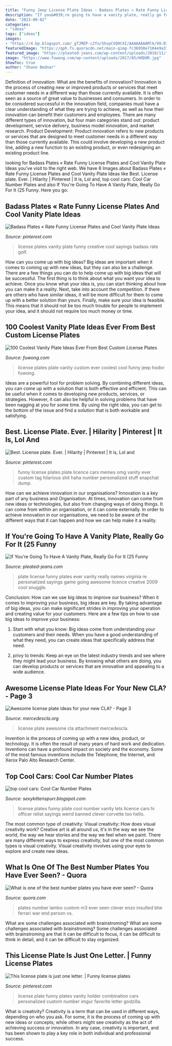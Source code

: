 ```yaml
---
title: "Funny Jeep License Plate Ideas - Badass Plates « Rate Funny License Plates And Cool Vanity Plate Ideas"
description: "If you&#039;re going to have a vanity plate, really go for it (25 funny"
date: "2023-09-02"
categories:
- "ideas"
tags: ["ideas"]
images:
- "https://4.bp.blogspot.com/_gTJMEP-c2fo/ShvpCVQ9C4I/AAAAAAAAMlk/99-D39OyCMg/s640/Funny+License+Plate.jpg"
featuredImage: "https://qph.fs.quoracdn.net/main-qimg-fc36950e7104e9a3798db81f46cac1c0-c"
featured_image: "https://pleated-jeans.com/wp-content/uploads/2019/11/if-you-re-going-to-have-a-vanity-plate-really-go-for-it-25-creative-pics-14.jpg"
image: "https://www.fuwong.com/wp-content/uploads/2017/05/HODOR.jpg"
ShowToc: true
author: "Shane Bednar"
---
```



Definition of innovation: What are the benefits of innovation?
Innovation is the process of creating new or improved products or services that meet customer needs in a different way than those currently available. It is often seen as a source of great value to businesses and consumers. In order to be considered successful in the innovation field, companies must have a clear understanding of what they are trying to achieve, as well as how their innovation can benefit their customers and employees. There are many different types of innovation, but four main categories stand out: product development, service delivery, business model innovation, and market research. Product Development: Product innovation refers to new products or services that are designed to meet customer needs in a different way than those currently available. This could involve developing a new product line, adding a new function to an existing product, or even redesigning an existing product line.

	

		
looking for Badass Plates « Rate Funny License Plates and Cool Vanity Plate Ideas you've visit to the right web. We have 8 Images about Badass Plates « Rate Funny License Plates and Cool Vanity Plate Ideas like Best. License plate. Ever. | Hilarity | Pinterest | It is, Lol and, top cool cars: Cool Car Number Plates and also If You&#039;re Going To Have A Vanity Plate, Really Go For It (25 Funny. Here you go:
		
    
## Badass Plates « Rate Funny License Plates And Cool Vanity Plate Ideas

<img loading=lazy src="https://i.pinimg.com/736x/44/c0/6e/44c06e9e1cf137cd76159216141ff8ac--funny-license-plates-vanity-plate.jpg" onerror="this.onerror=null;this.src='https://tse3.mm.bing.net/th?id=OIP.UfZ5YTsrGdpTdafOCJKw5QHaHa&amp;pid=15.1';" alt="Badass Plates « Rate Funny License Plates and Cool Vanity Plate Ideas">

_Source: pinterest.com_

>license plates vanity plate funny creative cool sayings badass rate golf. 

	

How can you come up with big ideas?
Big ideas are important when it comes to coming up with new ideas, but they can also be a challenge. There are a few things you can do to help come up with big ideas that will be successful. The first thing is to think about what you want your idea to achieve. Once you know what your idea is, you can start thinking about how you can make it a reality. Next, take into account the competition. If there are others who have similar ideas, it will be more difficult for them to come up with a better solution than yours. Finally, make sure your idea is feasible. This means that it should not be too much trouble for people to implement your idea, and it should not require too much money or time.

    
## 100 Coolest Vanity Plate Ideas Ever From Best Custom License Plates

<img loading=lazy src="https://www.fuwong.com/wp-content/uploads/2017/05/HODOR.jpg" onerror="this.onerror=null;this.src='https://tse4.mm.bing.net/th?id=OIP.G6dZmQ7NKa7fNsccC4DlhwHaGS&amp;pid=15.1';" alt="100 Coolest Vanity Plate Ideas Ever From Best Custom License Plates">

_Source: fuwong.com_

>license plates plate vanity custom ever coolest cool funny jeep hodor fuwong. 

	

Ideas are a powerful tool for problem solving. By combining different ideas, you can come up with a solution that is both effective and efficient. This can be useful when it comes to developing new products, services, or strategies. However, it can also be helpful in solving problems that have been nagging at you for some time. By using the right idea, you can get to the bottom of the issue and find a solution that is both workable and satisfying.

    
## Best. License Plate. Ever. | Hilarity | Pinterest | It Is, Lol And

<img loading=lazy src="https://s-media-cache-ak0.pinimg.com/736x/47/69/8b/47698bfe733f20aad55f75e7d4b4a906.jpg" onerror="this.onerror=null;this.src='https://tse1.mm.bing.net/th?id=OIP.NBUjQoScLMiP6wuAHBfrEwHaHs&amp;pid=15.1';" alt="Best. License plate. Ever. | Hilarity | Pinterest | It is, Lol and">

_Source: pinterest.com_

>funny license plates plate licence cars memes omg vanity ever custom tag hilarious shit haha number personalized stuff snapchat dump. 

	

How can we achieve innovation in our organisations?
Innovation is a key part of any business and Organisation. At times, innovation can come from new ideas or technologies, but also from changing ways of doing things. It can come from within an organisation, or it can come externally. In order to achieve innovation in our organisations, we need to be aware of the different ways that it can happen and how we can help make it a reality.

    
## If You&#039;re Going To Have A Vanity Plate, Really Go For It (25 Funny

<img loading=lazy src="https://pleated-jeans.com/wp-content/uploads/2019/11/if-you-re-going-to-have-a-vanity-plate-really-go-for-it-25-creative-pics-14.jpg" onerror="this.onerror=null;this.src='https://tse1.mm.bing.net/th?id=OIP.kyklIzpypreEXmFUJeFw6gHaE8&amp;pid=15.1';" alt="If You&#039;re Going To Have A Vanity Plate, Really Go For It (25 Funny">

_Source: pleated-jeans.com_

>plate license funny plates ever vanity really names virginia re personalized sayings game going awesome licence creative 2009 cool snuggle. 

	

Conclusion: How can we use big ideas to improve our business?
When it comes to improving your business, big ideas are key. By taking advantage of big ideas, you can make significant strides in improving your operation and creating value for your customers. Here are a few tips on how to use big ideas to improve your business:
1. Start with what you know: Big ideas come from understanding your customers and their needs. When you have a good understanding of what they need, you can create ideas that specifically address that need.

2. privy to trends: Keep an eye on the latest industry trends and see where they might lead your business. By knowing what others are doing, you can develop products or services that are innovative and appealing to a wide audience.


    
## Awesome License Plate Ideas For Your New CLA? - Page 3

<img loading=lazy src="https://www.mercedescla.org/forum/attachments/13497-awesome-license-plate-ideas-your-new-cla-dsc04430-copy.jpg" onerror="this.onerror=null;this.src='https://tse4.mm.bing.net/th?id=OIP.zga8B9ulmnzhKPmeyBjtRwHaEN&amp;pid=15.1';" alt="Awesome license plate ideas for your new CLA? - Page 3">

_Source: mercedescla.org_

>license plate awesome cla attachment mercedescla. 

	

Invention is the process of coming up with a new idea, product, or technology. It is often the result of many years of hard work and dedication. Inventions can have a profound impact on society and the economy. Some of the most famous inventions include the Telephone, the Internet, and Xerox Palo Alto Research Center.

    
## Top Cool Cars: Cool Car Number Plates

<img loading=lazy src="https://4.bp.blogspot.com/_gTJMEP-c2fo/ShvpCVQ9C4I/AAAAAAAAMlk/99-D39OyCMg/s640/Funny+License+Plate.jpg" onerror="this.onerror=null;this.src='https://tse4.mm.bing.net/th?id=OIP.hYLWMEL-drP44YMX1hIbigAAAA&amp;pid=15.1';" alt="top cool cars: Cool Car Number Plates">

_Source: sexykittenspurr.blogspot.com_

>license plates funny plate cool number vanity lets licence cars hi officer relist sayings weird banned clever corvette too hello. 

	

The most common type of creativity: Visual creativity: How does visual creativity work?
Creative art is all around us, it's in the way we see the world, the way we hear stories and the way we feel when we paint. There are many different ways to express creativity, but one of the most common types is visual creativity. Visual creativity involves using your eyes to explore and create new ideas.

    
## What Is One Of The Best Number Plates You Have Ever Seen? - Quora

<img loading=lazy src="https://qph.fs.quoracdn.net/main-qimg-fc36950e7104e9a3798db81f46cac1c0-c" onerror="this.onerror=null;this.src='https://tse2.mm.bing.net/th?id=OIP.3NDdK86fNAv7gUIuKaDlKQHaE7&amp;pid=15.1';" alt="What is one of the best number plates you have ever seen? - Quora">

_Source: quora.com_

>plates number lambo custom m3 ever seen clever enzo insulted btw ferrari war end person vs. 

	

What are some challenges associated with brainstroming?
What are some challenges associated with brainstroming?
Some challenges associated with brainstroming are that it can be difficult to focus, it can be difficult to think in detail, and it can be difficult to stay organized.

    
## This License Plate Is Just One Letter. | Funny License Plates

<img loading=lazy src="https://i.pinimg.com/originals/5e/16/97/5e1697ca824e79a9c833828a526da736.jpg" onerror="this.onerror=null;this.src='https://tse1.mm.bing.net/th?id=OIP.aFNGaNZlHMLIpEDZF-GmmQHaGx&amp;pid=15.1';" alt="This license plate is just one letter. | Funny license plates">

_Source: pinterest.com_

>license plate funny plates vanity holder combination cars personalized custom number imgur favorite letter godzilla. 

	

What is creativity?
Creativity is a term that can be used in different ways, depending on who you ask. For some, it is the process of coming up with new ideas or concepts; while others might see creativity as the act of achieving success or innovation. In any case, creativity is important, and has been shown to play a key role in both individual and professional success.

